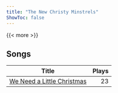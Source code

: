 ```yaml
---
title: "The New Christy Minstrels"
ShowToc: false
---
```


{{< more >}}

## Songs
Title | Plays 
----- | -----: 
[We Need a Little Christmas](/songs/we-need-a-little-christmas) | 23

